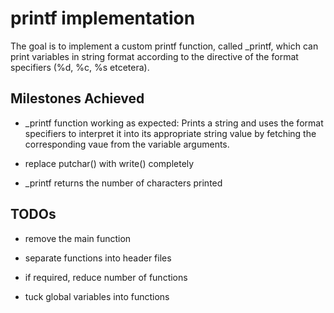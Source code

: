 # printf implementation
The goal is to implement a custom printf function, called _printf, which can 
print variables in string format according to the directive of the format 
specifiers (%d, %c, %s etcetera).

## Milestones Achieved
- _printf function working as expected: Prints a string and uses the format
specifiers to interpret it into its appropriate string value by fetching the 
corresponding vaue from the variable arguments.

- replace putchar() with write() completely

- _printf returns the number of characters printed


## TODOs
- remove the main function
 
- separate functions into header files
 
- if required, reduce number of functions
 
- tuck global variables into functions

